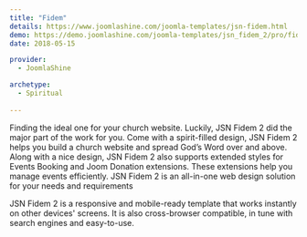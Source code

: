 ```yaml
---
title: "Fidem"
details: https://www.joomlashine.com/joomla-templates/jsn-fidem.html
demo: https://demo.joomlashine.com/joomla-templates/jsn_fidem_2/pro/fidem/
date: 2018-05-15

provider: 
  - JoomlaShine

archetype:
  - Spiritual
  
---
```


Finding the ideal one for your church website. Luckily, JSN Fidem 2 did the major part of the work for you. Come with a spirit-filled design, JSN Fidem 2 helps you build a  church website and spread God’s Word over and above. Along with a nice design, JSN Fidem 2 also supports extended styles for Events Booking and Joom Donation extensions. These extensions help you manage events efficiently. JSN Fidem 2 is an all-in-one web design solution for your needs and requirements

JSN Fidem 2 is a responsive and mobile-ready template that works instantly on other devices' screens. It is also cross-browser compatible, in tune with search engines and easy-to-use.
